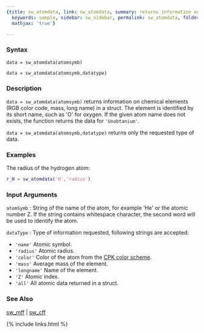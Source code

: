 ```yaml
---
{title: sw_atomdata, link: sw_atomdata, summary: returns information on chemical elements,
  keywords: sample, sidebar: sw_sidebar, permalink: sw_atomdata, folder: swfiles,
  mathjax: 'true'}

---
```

  
### Syntax
  
`data = sw_atomdata(atomsymb)`
  
`data = sw_atomdata(atomsymb,datatype)`
 
### Description
  
`data = sw_atomdata(atomsymb)` returns information on chemical elements
(RGB color code, mass, long name) in a struct. The element is identified
by its short name, such as 'O' for oxygen. If the given atom name does
not exists, the function returns the data for `'Unobtanium'`.
  
`data = sw_atomdata(atomsymb,datatype)` returns only the requested type
of data.
 
### Examples
 
The radius of the hydrogen atom:
```matlab
r_H = sw_atomdata('H','radius')
```
  
### Input Arguments
  
`atomSymb`
: String of the name of the atom, for example 'He' or the atomic
  number Z. If the string contains whitespace character, the
  second word will be used to identify the atom.
  
`dataType`
: Type of information requested, following strings are accepted:
  * `'name'`        Atomic symbol.
  * `'radius'`      Atomic radius.
  * `'color'`       Color of the atom from the [CPK color scheme](https://en.wikipedia.org/wiki/CPK_coloring).
  * `'mass'`        Average mass of the element.
  * `'longname'`    Name of the element.
  * `'Z'`           Atomic index.
  * `'all'`         All atomic data returned in a struct.
  
### See Also
  
[sw_mff](sw_mff) \| [sw_cff](sw_cff)
 

{% include links.html %}
